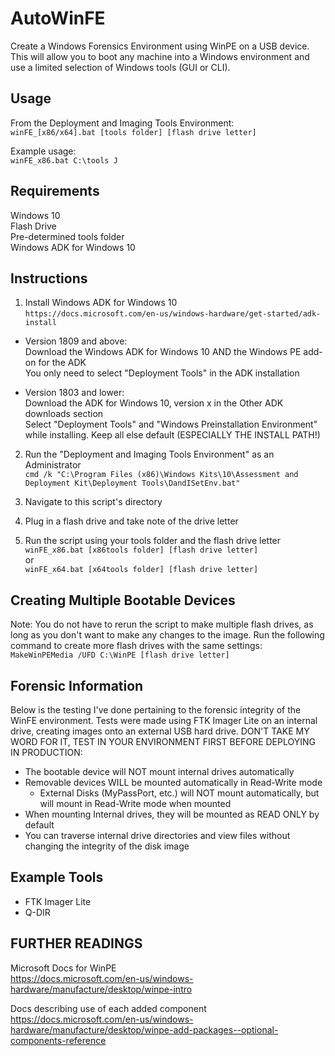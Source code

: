 # AutoWinFE
Create a Windows Forensics Environment using WinPE on a USB device. This will allow you to boot any machine into a Windows environment and use a limited selection of Windows tools (GUI or CLI).

## Usage  
From the Deployment and Imaging Tools Environment:  
`winFE_[x86/x64].bat [tools folder] [flash drive letter]`  

Example usage:  
`winFE_x86.bat C:\tools J`  

## Requirements
Windows 10  
Flash Drive  
Pre-determined tools folder  
Windows ADK for Windows 10  

## Instructions
1. Install Windows ADK for Windows 10  
`https://docs.microsoft.com/en-us/windows-hardware/get-started/adk-install`  
- Version 1809 and above:  
   Download the Windows ADK for Windows 10 AND the Windows PE add-on for the ADK  
   You only need to select "Deployment Tools" in the ADK installation  
   
- Version 1803 and lower:  
   Download the ADK for Windows 10, version x in the Other ADK downloads section  
   Select "Deployment Tools" and "Windows Preinstallation Environment" while installing. Keep all else default (ESPECIALLY THE INSTALL PATH!)  

2. Run the "Deployment and Imaging Tools Environment" as an Administrator  
`cmd /k "C:\Program Files (x86)\Windows Kits\10\Assessment and Deployment Kit\Deployment Tools\DandISetEnv.bat"`  

3. Navigate to this script's directory  
4. Plug in a flash drive and take note of the drive letter  
5. Run the script using your tools folder and the flash drive letter  
`winFE_x86.bat [x86tools folder] [flash drive letter]`  
or  
`winFE_x64.bat [x64tools folder] [flash drive letter]`  
  
## Creating Multiple Bootable Devices  
Note: You do not have to rerun the script to make multiple flash drives, as long as you don't want to make any changes to the image. Run the following command to create more flash drives with the same settings:  
`MakeWinPEMedia /UFD C:\WinPE [flash drive letter]`  

## Forensic Information  
Below is the testing I've done pertaining to the forensic integrity of the WinFE environment. Tests were made using FTK Imager Lite on an internal drive, creating images onto an external USB hard drive. DON'T TAKE MY WORD FOR IT, TEST IN YOUR ENVIRONMENT FIRST BEFORE DEPLOYING IN PRODUCTION:  
- The bootable device will NOT mount internal drives automatically  
- Removable devices WILL be mounted automatically in Read-Write mode  
  - External Disks (MyPassPort, etc.) will NOT mount automatically, but will mount in Read-Write mode when mounted  
- When mounting Internal drives, they will be mounted as READ ONLY by default  
- You can traverse internal drive directories and view files without changing the integrity of the disk image  

## Example Tools  
- FTK Imager Lite
- Q-DIR
  
## FURTHER READINGS  
  
Microsoft Docs for WinPE  
https://docs.microsoft.com/en-us/windows-hardware/manufacture/desktop/winpe-intro  
  
Docs describing use of each added component  
https://docs.microsoft.com/en-us/windows-hardware/manufacture/desktop/winpe-add-packages--optional-components-reference  
  
